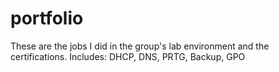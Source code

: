 # portfolio
These are the jobs I did in the group's lab environment and the certifications. Includes: DHCP, DNS, PRTG, Backup, GPO
